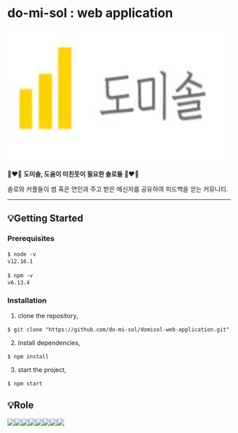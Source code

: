 do-mi-sol : web application
=======

<img src="/src/assets/images/Logo.jpg" width="700px" height="300px" alt="domisolLogo"></img>

👩‍❤️‍👨 **도미솔, 도움이 미친듯이 필요한 솔로들** 👩‍❤️‍👨

솔로와 커플들이 썸 혹은 연인과 주고 받은 메신저를 공유하여 피드백을 얻는 커뮤니티.

* * *

## 💡Getting Started

### Prerequisites

```
$ node -v
v12.16.1

$ npm -v
v6.13.4
```

### Installation
1. clone the repository,
```
$ git clone "https://github.com/do-mi-sol/domisol-web-application.git"
```

2. Install dependencies,
```
$ npm install
```       
3. start the project,
```
$ npm start
```

## 💡Role
[![](https://sourcerer.io/fame/HeeYeonKim98/do-mi-sol/domisol-web-application/images/0)](https://sourcerer.io/fame/HeeYeonKim98/do-mi-sol/domisol-web-application/links/0)[![](https://sourcerer.io/fame/HeeYeonKim98/do-mi-sol/domisol-web-application/images/1)](https://sourcerer.io/fame/HeeYeonKim98/do-mi-sol/domisol-web-application/links/1)[![](https://sourcerer.io/fame/HeeYeonKim98/do-mi-sol/domisol-web-application/images/2)](https://sourcerer.io/fame/HeeYeonKim98/do-mi-sol/domisol-web-application/links/2)[![](https://sourcerer.io/fame/HeeYeonKim98/do-mi-sol/domisol-web-application/images/3)](https://sourcerer.io/fame/HeeYeonKim98/do-mi-sol/domisol-web-application/links/3)[![](https://sourcerer.io/fame/HeeYeonKim98/do-mi-sol/domisol-web-application/images/4)](https://sourcerer.io/fame/HeeYeonKim98/do-mi-sol/domisol-web-application/links/4)[![](https://sourcerer.io/fame/HeeYeonKim98/do-mi-sol/domisol-web-application/images/5)](https://sourcerer.io/fame/HeeYeonKim98/do-mi-sol/domisol-web-application/links/5)[![](https://sourcerer.io/fame/HeeYeonKim98/do-mi-sol/domisol-web-application/images/6)](https://sourcerer.io/fame/HeeYeonKim98/do-mi-sol/domisol-web-application/links/6)[![](https://sourcerer.io/fame/HeeYeonKim98/do-mi-sol/domisol-web-application/images/7)](https://sourcerer.io/fame/HeeYeonKim98/do-mi-sol/domisol-web-application/links/7)


